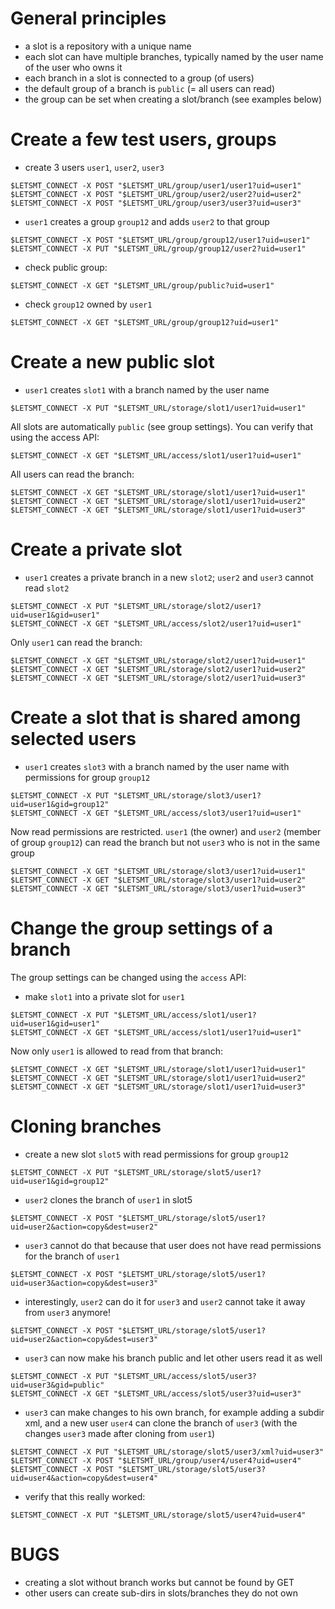 
# General principles

* a slot is a repository with a unique name
* each slot can have multiple branches, typically named by the user name of the user who owns it
* each branch in a slot is connected to a group (of users)
* the default group of a branch is `public` (= all users can read)
* the group can be set when creating a slot/branch (see examples below)


# Create a few test users, groups

* create 3 users `user1`, `user2`, `user3`

```
$LETSMT_CONNECT -X POST "$LETSMT_URL/group/user1/user1?uid=user1"
$LETSMT_CONNECT -X POST "$LETSMT_URL/group/user2/user2?uid=user2"
$LETSMT_CONNECT -X POST "$LETSMT_URL/group/user3/user3?uid=user3"
```

* `user1` creates a group `group12` and adds `user2` to that group

```
$LETSMT_CONNECT -X POST "$LETSMT_URL/group/group12/user1?uid=user1"
$LETSMT_CONNECT -X PUT "$LETSMT_URL/group/group12/user2?uid=user1"
```

* check public group:

```
$LETSMT_CONNECT -X GET "$LETSMT_URL/group/public?uid=user1"
```

* check `group12` owned by `user1`

```
$LETSMT_CONNECT -X GET "$LETSMT_URL/group/group12?uid=user1"
```



# Create a new public slot

* `user1` creates `slot1` with a branch named by the user name

```
$LETSMT_CONNECT -X PUT "$LETSMT_URL/storage/slot1/user1?uid=user1"
```

All slots are automatically `public` (see group settings). You can verify that using the access API:

```
$LETSMT_CONNECT -X GET "$LETSMT_URL/access/slot1/user1?uid=user1"
```

All users can read the branch:

```
$LETSMT_CONNECT -X GET "$LETSMT_URL/storage/slot1/user1?uid=user1"
$LETSMT_CONNECT -X GET "$LETSMT_URL/storage/slot1/user1?uid=user2"
$LETSMT_CONNECT -X GET "$LETSMT_URL/storage/slot1/user1?uid=user3"
```


# Create a private slot

* `user1` creates a private branch in a new `slot2`; `user2` and `user3` cannot read `slot2`

```
$LETSMT_CONNECT -X PUT "$LETSMT_URL/storage/slot2/user1?uid=user1&gid=user1"
$LETSMT_CONNECT -X GET "$LETSMT_URL/access/slot2/user1?uid=user1"
```

Only `user1` can read the branch:

```
$LETSMT_CONNECT -X GET "$LETSMT_URL/storage/slot2/user1?uid=user1"
$LETSMT_CONNECT -X GET "$LETSMT_URL/storage/slot2/user1?uid=user2"
$LETSMT_CONNECT -X GET "$LETSMT_URL/storage/slot2/user1?uid=user3"
```


# Create a slot that is shared among selected users

* `user1` creates `slot3` with a branch named by the user name with permissions for group `group12`

```
$LETSMT_CONNECT -X PUT "$LETSMT_URL/storage/slot3/user1?uid=user1&gid=group12"
$LETSMT_CONNECT -X GET "$LETSMT_URL/access/slot3/user1?uid=user1"
```

Now read permissions are restricted. `user1` (the owner) and `user2` (member of group `group12`) can read the branch but not `user3` who is not in the same group

```
$LETSMT_CONNECT -X GET "$LETSMT_URL/storage/slot3/user1?uid=user1"
$LETSMT_CONNECT -X GET "$LETSMT_URL/storage/slot3/user1?uid=user2"
$LETSMT_CONNECT -X GET "$LETSMT_URL/storage/slot3/user1?uid=user3"
```


# Change the group settings of a branch

The group settings can be changed using the `access` API:

* make `slot1` into a private slot for `user1`

```
$LETSMT_CONNECT -X PUT "$LETSMT_URL/access/slot1/user1?uid=user1&gid=user1"
$LETSMT_CONNECT -X GET "$LETSMT_URL/access/slot1/user1?uid=user1"
```

Now only `user1` is allowed to read from that branch:

```
$LETSMT_CONNECT -X GET "$LETSMT_URL/storage/slot1/user1?uid=user1"
$LETSMT_CONNECT -X GET "$LETSMT_URL/storage/slot1/user1?uid=user2"
$LETSMT_CONNECT -X GET "$LETSMT_URL/storage/slot1/user1?uid=user3"
```



# Cloning branches


* create a new slot `slot5` with read permissions for group `group12`

```
$LETSMT_CONNECT -X PUT "$LETSMT_URL/storage/slot5/user1?uid=user1&gid=group12"
```

* `user2` clones the branch of `user1` in slot5

```
$LETSMT_CONNECT -X POST "$LETSMT_URL/storage/slot5/user1?uid=user2&action=copy&dest=user2"
```

* `user3` cannot do that because that user does not have read permissions for the branch of `user1`

```
$LETSMT_CONNECT -X POST "$LETSMT_URL/storage/slot5/user1?uid=user3&action=copy&dest=user3"
```

* interestingly, `user2` can do it for `user3` and `user2` cannot take it away from `user3` anymore!

```
$LETSMT_CONNECT -X POST "$LETSMT_URL/storage/slot5/user1?uid=user2&action=copy&dest=user3"
```

* `user3` can now make his branch public and let other users read it as well

```
$LETSMT_CONNECT -X PUT "$LETSMT_URL/access/slot5/user3?uid=user3&gid=public"
$LETSMT_CONNECT -X GET "$LETSMT_URL/access/slot5/user3?uid=user3"
```

* `user3` can make changes to his own branch, for example adding a subdir xml, and a new user `user4` can clone the branch of `user3` (with the changes `user3` made after cloning from `user1`)


```
$LETSMT_CONNECT -X PUT "$LETSMT_URL/storage/slot5/user3/xml?uid=user3"
$LETSMT_CONNECT -X POST "$LETSMT_URL/group/user4/user4?uid=user4"
$LETSMT_CONNECT -X POST "$LETSMT_URL/storage/slot5/user3?uid=user4&action=copy&dest=user4"
```

* verify that this really worked:

```
$LETSMT_CONNECT -X PUT "$LETSMT_URL/storage/slot5/user4?uid=user4"
```




# BUGS

* creating a slot without branch works but cannot be found by GET
* other users can create sub-dirs in slots/branches they do not own
